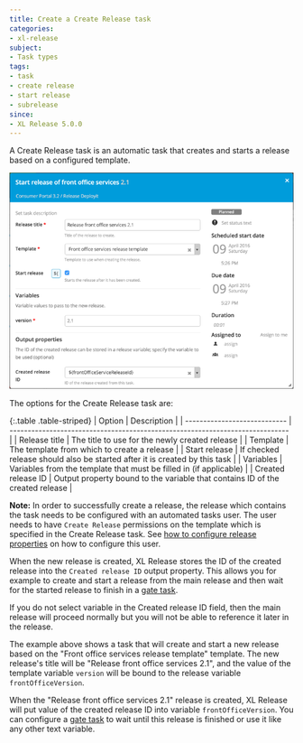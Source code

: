 ```yaml
---
title: Create a Create Release task
categories:
- xl-release
subject:
- Task types
tags:
- task
- create release
- start release
- subrelease
since:
- XL Release 5.0.0
---
```


A Create Release task is an automatic task that creates and starts a release based on a configured template.

![Create release task details](../images/create-release-task-details.png)

The options for the Create Release task are:

{:.table .table-striped}
| Option                       | Description                                                                   |
| ---------------------------- | ----------------------------------------------------------------------------- |
| Release title                | The title to use for the newly created release                                |
| Template                     | The template from which to create a release                                   |
| Start release                | If checked release should also be started after it is created by this task    |
| Variables                    | Variables from the template that must be filled in (if applicable)            |
| Created release ID           | Output property bound to the variable that contains ID of the created release |

**Note:** In order to successfully create a release, the release which contains the task needs to be configured with an automated tasks user. 
The user needs to have `Create Release` permissions on the template which is specified in the Create Release task. 
See [how to configure release properties](/xl-release/how-to/configure-release-properties.html) on how to configure this user.

When the new release is created, XL Release stores the ID of the created release into the `Created release ID` output property. 
This allows you for example to create and start a release from the main release and then wait for the started release to finish in a 
[gate task](/xl-release/how-to/create-a-gate-task.html).

If you do not select variable in the Created release ID field, then the main release will proceed normally but you will not be able to reference it later 
in the release.

The example above shows a task that will create and start a new release based on the "Front office services release template" template. 
The new release's title will be "Release front office services 2.1", and the value of the template variable `version` will be bound 
to the release variable `frontOfficeVersion`.

When the "Release front office services 2.1" release is created, XL Release will put value of the created release ID into variable `frontOfficeVersion`.
You can configure a [gate task](/xl-release/how-to/create-a-gate-task.html) to wait until this release is finished or use it like any other text variable.
